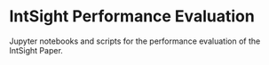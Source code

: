 # IntSight Performance Evaluation
Jupyter notebooks and scripts for the performance evaluation of the IntSight Paper.
